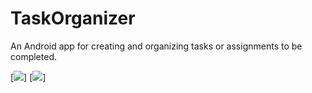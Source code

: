 # TaskOrganizer
An Android app for creating and organizing tasks or assignments to be completed. 

[![](https://github.com/EdwardSeley/TaskOrganizer/blob/master/App_Screenshots/Screenshot_1.png)] [![](https://github.com/EdwardSeley/TaskOrganizer/blob/master/App_Screenshots/Screenshot_2.png)]
